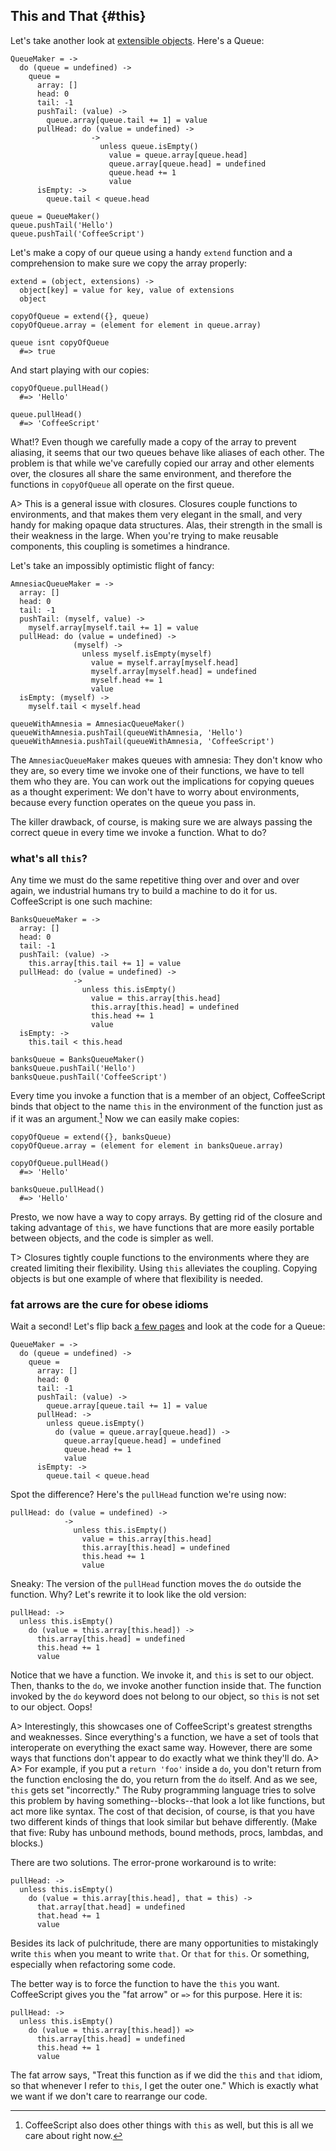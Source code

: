 ## This and That {#this}

Let's take another look at [extensible objects](#extensible). Here's a Queue:

    QueueMaker = ->
      do (queue = undefined) ->
        queue = 
          array: []
          head: 0
          tail: -1
          pushTail: (value) ->
            queue.array[queue.tail += 1] = value
          pullHead: do (value = undefined) ->
                      ->
                        unless queue.isEmpty()
                          value = queue.array[queue.head]
                          queue.array[queue.head] = undefined
                          queue.head += 1
                          value
          isEmpty: ->
            queue.tail < queue.head

    queue = QueueMaker()
    queue.pushTail('Hello')
    queue.pushTail('CoffeeScript')

Let's make a copy of our queue using a handy `extend` function and a comprehension to make sure we copy the array properly:

    extend = (object, extensions) ->
      object[key] = value for key, value of extensions
      object

    copyOfQueue = extend({}, queue)
    copyOfQueue.array = (element for element in queue.array)
    
    queue isnt copyOfQueue
      #=> true

And start playing with our copies:

    copyOfQueue.pullHead()
      #=> 'Hello'
      
    queue.pullHead()
      #=> 'CoffeeScript'
      
What!? Even though we carefully made a copy of the array to prevent aliasing, it seems that our two queues behave like aliases of each other. The problem is that while we've carefully copied our array and other elements over, the closures all share the same environment, and therefore the functions in `copyOfQueue` all operate on the first queue.

A> This is a general issue with closures. Closures couple functions to environments, and that makes them very elegant in the small, and very handy for making opaque data structures. Alas, their strength in the small is their weakness in the large. When you're trying to make reusable components, this coupling is sometimes a hindrance.

Let's take an impossibly optimistic flight of fancy:

    AmnesiacQueueMaker = ->
      array: []
      head: 0
      tail: -1
      pushTail: (myself, value) ->
        myself.array[myself.tail += 1] = value
      pullHead: do (value = undefined) ->
                  (myself) ->
                    unless myself.isEmpty(myself)
                      value = myself.array[myself.head]
                      myself.array[myself.head] = undefined
                      myself.head += 1
                      value
      isEmpty: (myself) ->
        myself.tail < myself.head

    queueWithAmnesia = AmnesiacQueueMaker()
    queueWithAmnesia.pushTail(queueWithAmnesia, 'Hello')
    queueWithAmnesia.pushTail(queueWithAmnesia, 'CoffeeScript')
    
The `AmnesiacQueueMaker` makes queues with amnesia: They don't know who they are, so every time we invoke one of their functions, we have to tell them who they are. You can work out the implications for copying queues as a thought experiment: We don't have to worry about environments, because every function operates on the queue you pass in.

The killer drawback, of course, is making sure we are always passing the correct queue in every time we invoke a function. What to do?

### what's all `this`?

Any time we must do the same repetitive thing over and over and over again, we industrial humans try to build a machine to do it for us. CoffeeScript is one such machine:

    BanksQueueMaker = ->
      array: []
      head: 0
      tail: -1
      pushTail: (value) ->
        this.array[this.tail += 1] = value
      pullHead: do (value = undefined) ->
                  ->
                    unless this.isEmpty()
                      value = this.array[this.head]
                      this.array[this.head] = undefined
                      this.head += 1
                      value
      isEmpty: ->
        this.tail < this.head

    banksQueue = BanksQueueMaker()
    banksQueue.pushTail('Hello')
    banksQueue.pushTail('CoffeeScript') 

Every time you invoke a function that is a member of an object, CoffeeScript binds that object to the name `this` in the environment of the function just as if it was an argument.[^this] Now we can easily make copies:

    copyOfQueue = extend({}, banksQueue)
    copyOfQueue.array = (element for element in banksQueue.array)

    copyOfQueue.pullHead()
      #=> 'Hello'
      
    banksQueue.pullHead()
      #=> 'Hello'

Presto, we now have a way to copy arrays. By getting rid of the closure and taking advantage of `this`, we have functions that are more easily portable between objects, and the code is simpler as well.

T> Closures tightly couple functions to the environments where they are created limiting their flexibility. Using `this` alleviates the coupling. Copying objects is but one example of where that flexibility is needed.

### fat arrows are the cure for obese idioms

Wait a second! Let's flip back [a few pages](#extensible "extension") and look at the code for a Queue:

    QueueMaker = ->
      do (queue = undefined) ->
        queue = 
          array: []
          head: 0
          tail: -1
          pushTail: (value) ->
            queue.array[queue.tail += 1] = value
          pullHead: ->
            unless queue.isEmpty()
              do (value = queue.array[queue.head]) ->
                queue.array[queue.head] = undefined
                queue.head += 1
                value
          isEmpty: ->
            queue.tail < queue.head

Spot the difference? Here's the `pullHead` function we're using now:

    pullHead: do (value = undefined) ->
                ->
                  unless this.isEmpty()
                    value = this.array[this.head]
                    this.array[this.head] = undefined
                    this.head += 1
                    value

Sneaky: The version of the `pullHead` function moves the `do` outside the function. Why? Let's rewrite it to look like the old version:

    pullHead: ->
      unless this.isEmpty()
        do (value = this.array[this.head]) ->
          this.array[this.head] = undefined
          this.head += 1
          value

Notice that we have a function. We invoke it, and `this` is set to our object. Then, thanks to the `do`, we invoke another function inside that. The function invoked by the `do` keyword does not belong to our object, so `this` is not set to our object. Oops!

A> Interestingly, this showcases one of CoffeeScript's greatest strengths and weaknesses. Since everything's a function, we have a set of tools that interoperate on everything the exact same way. However, there are some ways that functions don't appear to do exactly what we think they'll do.
A>
A> For example, if you put a `return 'foo'` inside a `do`, you don't return from the function enclosing the do, you return from the `do` itself. And as we see, `this` gets set "incorrectly." The Ruby programming language tries to solve this problem by having something--blocks--that look a lot like functions, but act more like syntax. The cost of that decision, of course, is that you have two different kinds of things that look similar but behave differently. (Make that five: Ruby has unbound methods, bound methods, procs, lambdas, and blocks.)

There are two solutions. The error-prone workaround is to write:

    pullHead: ->
      unless this.isEmpty()
        do (value = this.array[this.head], that = this) ->
          that.array[that.head] = undefined
          that.head += 1
          value

Besides its lack of pulchritude, there are many opportunities to mistakingly write `this` when you meant to write `that`. Or `that` for `this`. Or something, especially when refactoring some code.

The better way is to force the function to have the `this` you want. CoffeeScript gives you the "fat arrow" or `=>` for this purpose. Here it is:

    pullHead: ->
      unless this.isEmpty()
        do (value = this.array[this.head]) =>
          this.array[this.head] = undefined
          this.head += 1
          value

The fat arrow says, "Treat this function as if we did the `this` and `that` idiom, so that whenever I refer to `this`, I get the outer one." Which is exactly what we want if we don't care to rearrange our code.

[^this]: CoffeeScript also does other things with `this` as well, but this is all we care about right now.